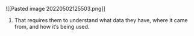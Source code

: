 ![[Pasted image 20220502125503.png]]

1.  That requires them to understand what data they have, where it came from, and how it’s being used.